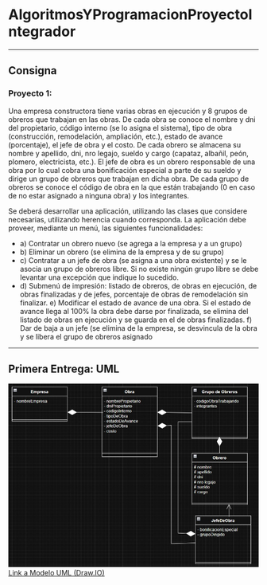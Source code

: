 # AlgoritmosYProgramacionProyectoIntegrador
- - -
## Consigna
### Proyecto 1:
Una empresa constructora tiene varias obras en ejecución y 8 grupos de obreros que trabajan en las obras. De cada obra se conoce el nombre y dni del propietario, código interno (se lo asigna el sistema), tipo de obra (construcción, remodelación, ampliación, etc.), estado de avance (porcentaje), el jefe de obra y el costo. De cada obrero se almacena su nombre y apellido, dni, nro legajo, sueldo y cargo (capataz, albañil, peón, plomero, electricista, etc.). El jefe de obra es un obrero responsable de una obra por lo cual cobra una bonificación especial a parte de su sueldo y dirige un grupo de obreros que trabajan en dicha obra. De cada grupo de obreros se conoce el código de obra en la que están trabajando (0 en caso de no estar asignado a ninguna obra) y los integrantes.

Se deberá desarrollar una aplicación, utilizando las clases que considere necesarias, utilizando herencia cuando corresponda. La aplicación debe proveer, mediante un menú, las siguientes funcionalidades: 
- a) Contratar un obrero nuevo (se agrega a la empresa y a un grupo)
- b) Eliminar un obrero (se elimina de la empresa y de su grupo)
- c) Contratar a un jefe de obra (se asigna a una obra existente) y se le asocia un grupo de obreros libre. Si no existe ningún grupo libre se debe levantar una excepción que indique lo  sucedido. 
- d) Submenú de impresión: listado de obreros, de obras en ejecución, de obras finalizadas y de jefes, porcentaje de obras de remodelación sin finalizar.
e) Modificar el estado de avance de una obra. Si el estado de avance llega al 100% la obra debe darse por finalizada, se elimina del listado de obras en ejecución y se guarda en el de obras  finalizadas. 
f) Dar de baja a un jefe (se elimina de la empresa, se desvincula de la obra y se libera el grupo de obreros asignado
- - -
## Primera Entrega: UML
![Modelo del proyecto 1 en UML](https://raw.githubusercontent.com/cristiangabrielbravo92/AlgoritmosYProgramacionProyectoIntegrador/refs/heads/main/UML%20Proyecto%20Integrador.jpg "Modelo del proyecto 1 en UML")
[Link a Modelo UML (Draw.IO)](https://1drv.ms/u/c/0eee40be2dd1d823/EWuQxi5rOTlJrsY9Mtu9U1oBH1V0U9R278xM1ehYCV1Yyg?e=4ciLxd)